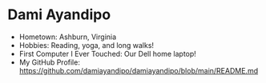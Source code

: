 # Dami Ayandipo



- Hometown: Ashburn, Virginia
- Hobbies: Reading, yoga, and long walks!
- First Computer I Ever Touched: Our Dell home laptop! 
- My GitHub Profile: https://github.com/damiayandipo/damiayandipo/blob/main/README.md
